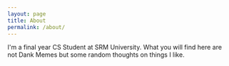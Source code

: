 ```yaml
---
layout: page
title: About
permalink: /about/
---
```


I'm a final year CS Student at SRM University. What you will find here are not Dank Memes but some random thoughts on things I like.
